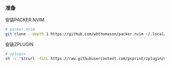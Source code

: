 
### 准备

安装PACKER.NVIM

```sh
# packer.nvim
git clone --depth 1 https://github.com/wbthomason/packer.nvim ~/.local/share/nvim/site/pack/packer/start/packer.nvim
```

安装ZPLUGIN

```sh
# zplugin
sh -c "$(curl -fsSL https://raw.githubusercontent.com/psprint/zplugin/master/doc/install.sh)"
```
